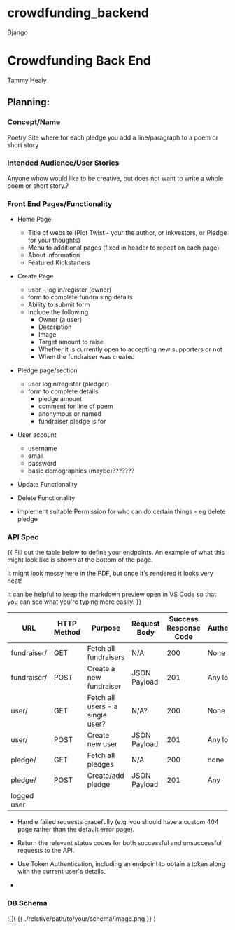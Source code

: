 # crowdfunding_backend
Django
# Crowdfunding Back End
Tammy Healy

## Planning:
### Concept/Name
Poetry Site where for each pledge you add a line/paragraph to a poem or short story

### Intended Audience/User Stories
Anyone whow would like to be creative, but does not want to write a whole poem or short story.? 

### Front End Pages/Functionality

- Home Page
    - Title of website (Plot Twist - your the author, or Inkvestors, or Pledge for your thoughts)
    - Menu to additional pages (fixed in header to repeat on each page)
    - About information
    - Featured Kickstarters
- Create Page
    - user - log in/register (owner)
    - form to complete fundraising details
    - Ability to submit form
    - Include the following
        - Owner (a user)
        - Description
        - Image
        - Target amount to raise
        - Whether it is currently open to accepting new supporters or not
        - When the fundraiser was created
- Pledge page/section
    - user login/register (pledger)
    - form to complete details
      - pledge amount
      - comment for line of poem
      - anonymous or named
      - fundraiser pledge is for

- User account 
    - username
    - email
    - password
    - basic demographics (maybe)???????

- Update Functionality
- Delete Functionality
- implement suitable Permission for who can do certain things - eg delete pledge

### API Spec
{{ Fill out the table below to define your endpoints. An example of what this might look like is shown at the bottom of the page. 

It might look messy here in the PDF, but once it's rendered it looks very neat! 

It can be helpful to keep the markdown preview open in VS Code so that you can see what you're typing more easily. }}

| URL         | HTTP Method | Purpose                          | Request Body | Success Response Code | Authentication/Authorisation |
| ----------- | ----------- | -------------------------------- | ------------ | --------------------- | ---------------------------- |
| fundraiser/ | GET         | Fetch all fundraisers            | N/A          | 200                   | None                         |
| fundraiser/ | POST        | Create a new fundraiser          | JSON Payload | 201                   | Any logged user              |
| user/       | GET         | Fetch all users - a single user? | N/A?         | 200                   | None                         |
| user/       | POST        | Create new user                  | JSON Payload | 201                   | Any logged user              |
| pledge/     | GET         | Fetch all pledges                | N/A          | 200                   | none                         |
| pledge/     | POST        | Create/add pledge                | JSON Payload | 201                   | Any 
logged user              |


- Handle failed requests gracefully (e.g. you should have a custom 404 page rather than the default error page).

- Return the relevant status codes for both successful and unsuccessful requests to the API.

- Use Token Authentication, including an endpoint to obtain a token along with the current user's details.

- 

### DB Schema

![]( {{ ./relative/path/to/your/schema/image.png }} )